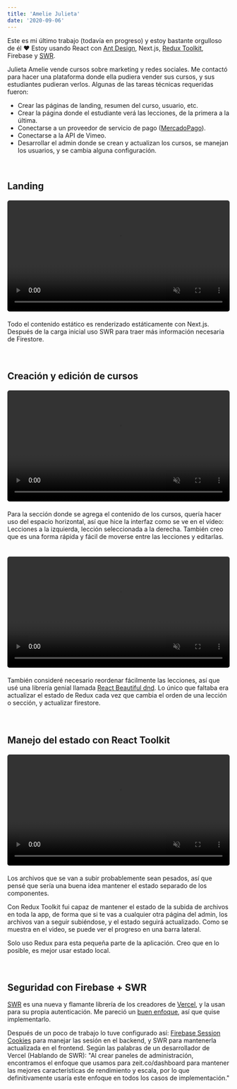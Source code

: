 ```yaml
---
title: 'Amelie Julieta'
date: '2020-09-06'
---
```


Este es mi último trabajo (todavía en progreso) y estoy bastante orgulloso de él ❤ Estoy usando React con [Ant Design](https://ant.design/), Next.js, [Redux Toolkit](https://redux-toolkit.js.org/), Firebase y [SWR](https://github.com/vercel/swr).

Julieta Amelie vende cursos sobre marketing y redes sociales. Me contactó para hacer una plataforma donde ella pudiera vender sus cursos, y sus estudiantes pudieran verlos. Algunas de las tareas técnicas requeridas fueron:

- Crear las páginas de landing, resumen del curso, usuario, etc.
- Crear la página donde el estudiante verá las lecciones, de la primera a la última.
- Conectarse a un proveedor de servicio de pago ([MercadoPago](https://mercadopago.com.ar)).
- Conectarse a la API de Vimeo.
- Desarrollar el admin donde se crean y actualizan los cursos, se manejan los usuarios, y se cambia alguna configuración.

<br>

## Landing
<figure class="video_container" style="width: 100%; max-width: 550px; margin: 20px 0;">
  <video muted="true" autoplay="true" loop style="width: 100%; border-radius: 5px;">
    <source src="/videos/juli-amelie-landing.mp4" type="video/mp4">
  </video>
</figure>
Todo el contenido estático es renderizado estáticamente con Next.js. Después de la carga inicial uso SWR para traer más información necesaria de Firestore.
<br><br><br>

## Creación y edición de cursos
<figure class="video_container" style="width: 100%; max-width: 550px; margin: 20px 0;">
  <video muted="true" autoplay="true" loop style="width: 100%; border-radius: 5px;">
    <source src="/videos/juli-amelie-admin.mp4" type="video/mp4">
  </video>
</figure>
Para la sección donde se agrega el contenido de los cursos, quería hacer uso del espacio horizontal, así que hice la interfaz como se ve en el vídeo: Lecciones a la izquierda, lección seleccionada a la derecha. También creo que es una forma rápida y fácil de moverse entre las lecciones y editarlas.
<br><br>

<figure class="video_container" style="width: 100%; max-width: 550px; margin: 20px 0;">
  <video muted="true" autoplay="true" loop style="width: 100%; border-radius: 5px;">
    <source src="/videos/juli-amelie-lessons.mp4" type="video/mp4">
  </video>
</figure>

También consideré necesario reordenar fácilmente las lecciones, así que usé una librería genial llamada [React Beautiful dnd](https://github.com/atlassian/react-beautiful-dnd). Lo único que faltaba era actualizar el estado de Redux cada vez que cambia el orden de una lección o sección, y actualizar firestore.
<br><br><br>

## Manejo del estado con React Toolkit
<figure class="video_container" style="width: 100%; max-width: 550px; margin: 20px 0;">
  <video muted="true" autoplay="true" loop style="width: 100%; border-radius: 5px;">
    <source src="/videos/juli-amelie-uploads.mp4" type="video/mp4">
  </video>
</figure>
Los archivos que se van a subir probablemente sean pesados, así que pensé que sería una buena idea mantener el estado separado de los componentes.

Con Redux Toolkit fui capaz de mantener el estado de la subida de archivos en toda la app, de forma que si te vas a cualquier otra página del admin, los archivos van a seguir subiéndose, y el estado seguirá actualizado. Como se muestra en el video, se puede ver el progreso en una barra lateral.

Solo uso Redux para esta pequeña parte de la aplicación. Creo que en lo posible, es mejor usar estado local.
<br><br><br>

## Seguridad con Firebase + SWR
[SWR](https://github.com/vercel/swr) es una nueva y flamante librería de los creadores de [Vercel](https://vercel.com), y la usan para su propia autenticación. Me pareció un [buen enfoque](https://github.com/vercel/next.js/discussions/10724#discussioncomment-726), así que quise implementarlo.

Después de un poco de trabajo lo tuve configurado así: [Firebase Session Cookies](https://firebase.google.com/docs/auth/admin/manage-cookies) para manejar las sesión en el backend, y SWR para mantenerla actualizada en el frontend. Según las palabras de un desarrollador de Vercel (Hablando de SWR): "Al crear paneles de administración, encontramos el enfoque que usamos para zeit.co/dashboard para mantener las mejores características de rendimiento y escala, por lo que definitivamente usaría este enfoque en todos los casos de implementación."